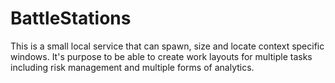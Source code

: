 # BattleStations
This is a small local service that can spawn, size and locate context specific windows.  It's purpose to be able to create work layouts for multiple tasks including risk management and multiple forms of analytics.
